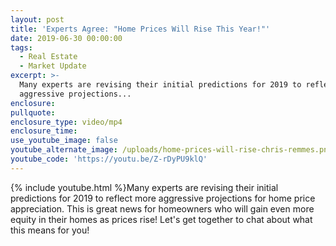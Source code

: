 ```yaml
---
layout: post
title: 'Experts Agree: "Home Prices Will Rise This Year!"'
date: 2019-06-30 00:00:00
tags:
  - Real Estate
  - Market Update
excerpt: >-
  Many experts are revising their initial predictions for 2019 to reflect more
  aggressive projections...
enclosure:
pullquote:
enclosure_type: video/mp4
enclosure_time:
use_youtube_image: false
youtube_alternate_image: /uploads/home-prices-will-rise-chris-remmes.png
youtube_code: 'https://youtu.be/Z-rDyPU9klQ'
---
```


{% include youtube.html %}Many experts are revising their initial predictions for 2019 to reflect more aggressive projections for home price appreciation. This is great news for homeowners who will gain even more equity in their homes as prices rise\! Let's get together to chat about what this means for you\!